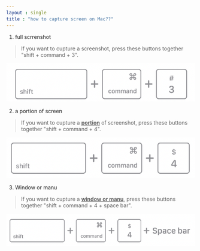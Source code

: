 ```yaml
---
layout : single
title : "how to capture screen on Mac??"
---
```


1. full scrrenshot

> If you want to cupture a screenshot, press these buttons together "shift + command + 3".

![](../images/2022-10-06-16-36-26.png)
    
2. a portion of screen
> If you want to cupture a <u>**portion**</u> of screenshot, press these buttons together "shift + command + 4".

![](2022-10-06-16-42-48.png)

3. Window or manu
> If you want to cupture a <u>**window or manu**</u>, press these buttons together "shift + command + 4 + space bar".

![](2022-10-06-16-44-33.png)

